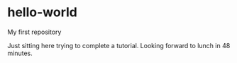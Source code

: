 # hello-world
My first repository

Just sitting here trying to complete a tutorial.
Looking forward to lunch in 48 minutes.
